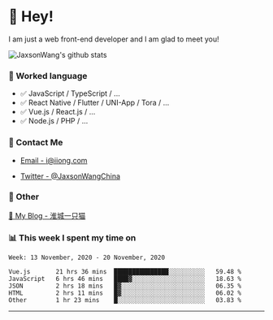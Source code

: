 # 👋 Hey!

I am just a web front-end developer and I am glad to meet you!

![JaxsonWang's github stats](https://github-readme-stats.vercel.app/api?username=JaxsonWang&&show_icons=true&&title_color=1abc9c&&icon_color=1abc9c)


### 📝 Worked language

- ✅ JavaScript / TypeScript / ...
- ✅ React Native / Flutter / UNI-App / Tora / ...
- ✅ Vue.js / React.js / ...
- ✅ Node.js / PHP / ...

### 📮 Contact Me

- [Email - i@iiong.com](mailto:i@iiong.com)

- [Twitter - @JaxsonWangChina](https://twitter.com/JaxsonWangChina)

### 🤪 Other

[📌 My Blog - 淮城一只猫](https://iiong.com)

### 📊 This week I spent my time on

<!--START_SECTION:waka-->
```text
Week: 13 November, 2020 - 20 November, 2020

Vue.js       21 hrs 36 mins  ███████████████░░░░░░░░░░   59.48 % 
JavaScript   6 hrs 46 mins   ████▓░░░░░░░░░░░░░░░░░░░░   18.63 % 
JSON         2 hrs 18 mins   █▓░░░░░░░░░░░░░░░░░░░░░░░   06.35 % 
HTML         2 hrs 11 mins   █▓░░░░░░░░░░░░░░░░░░░░░░░   06.02 % 
Other        1 hr 23 mins    █░░░░░░░░░░░░░░░░░░░░░░░░   03.83 % 
```
<!--END_SECTION:waka-->

---

